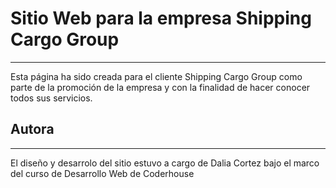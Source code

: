 # Sitio Web para la empresa Shipping Cargo Group
***
Esta página ha sido creada para el cliente Shipping Cargo Group como parte de la promoción de la empresa y con la finalidad de hacer conocer todos sus servicios.

## Autora
***
El diseño y desarrolo del sitio estuvo a cargo de Dalia Cortez bajo el marco del curso de Desarrollo Web de Coderhouse